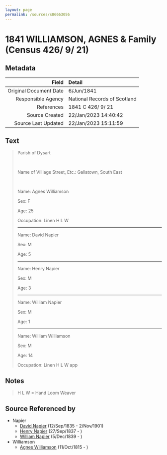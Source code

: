 ```yaml
---
layout: page
permalink: /sources/s86663056
---
```


# 1841 WILLIAMSON, AGNES & Family (Census 426/ 9/ 21)

## Metadata

Field | Detail
---:|:---
Original Document Date | 6/Jun/1841
Responsible Agency | National Records of Scotland
References | 1841 C 426/ 9/ 21
Source Created | 22/Jan/2023 14:40:42
Source Last Updated | 22/Jan/2023 15:11:59

## Text

> Parish of Dysart
>
> <br/>
>
> Name of Villiage Street, Etc.: Gallatown, South East
>
> <br/>
>
> Name: Agnes Williamson
>
> Sex: F
>
> Age: 25
>
> Occupation: Linen H L W
>
> ---
>
> Name: David Napier
>
> Sex: M
>
> Age: 5
>
> ---
>
> Name: Henry Napier
>
> Sex: M
>
> Age: 3
>
> ---
>
> Name: William Napier
>
> Sex: M
>
> Age: 1
>
> ---
>
> Name: William Williamson
>
> Sex: M
>
> Age: 14
>
> Occupation: Linen H L W app
>

## Notes

> H L W = Hand Loom Weaver
>


## Source Referenced by

* Napier
  * [David Napier](../people/@41697732@-david-napier-b1835-9-12-d1901-11-2.md) (12/Sep/1835 - 2/Nov/1901)
  * [Henry Napier](../people/@7484846@-henry-napier-b1837-9-27-d.md) (27/Sep/1837 - )
  * [William Napier](../people/@18756558@-william-napier-b1839-12-5-d.md) (5/Dec/1839 - )
* Williamson
  * [Agnes Williamson](../people/@35381484@-agnes-williamson-b1815-10-11-d.md) (11/Oct/1815 - )
